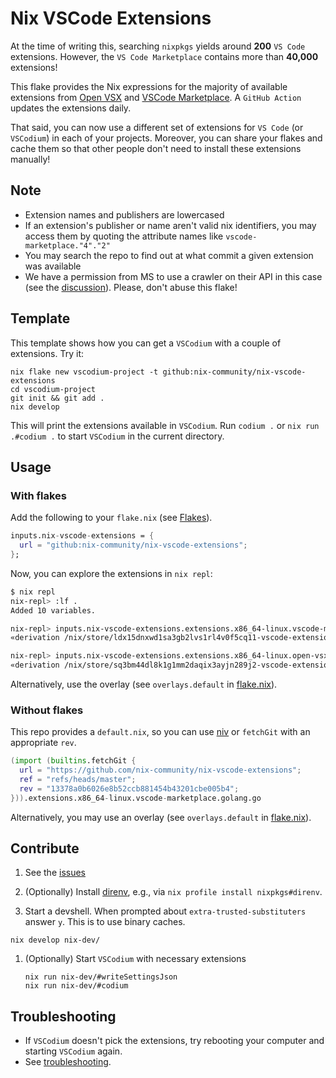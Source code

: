 # Nix VSCode Extensions

At the time of writing this, searching `nixpkgs` yields around **200** `VS Code` extensions. However, the `VS Code Marketplace` contains more than **40,000** extensions!

This flake provides the Nix expressions for the majority of available extensions from [Open VSX](https://open-vsx.org/) and [VSCode Marketplace](https://marketplace.visualstudio.com/vscode). A `GitHub Action` updates the extensions daily.

That said, you can now use a different set of extensions for `VS Code` (or `VSCodium`) in each of your projects. Moreover, you can share your flakes and cache them so that other people don't need to install these extensions manually!

## Note

- Extension names and publishers are lowercased
- If an extension's publisher or name aren't valid nix identifiers, you may access them by quoting the attribute names like `vscode-marketplace."4"."2"`
- You may search the repo to find out at what commit a given extension was available
- We have a permission from MS to use a crawler on their API in this case (see the [discussion](https://github.com/NixOS/nixpkgs/issues/208456)). Please, don't abuse this flake!

## Template

This template shows how you can get a `VSCodium` with a couple of extensions. Try it:

```console
nix flake new vscodium-project -t github:nix-community/nix-vscode-extensions
cd vscodium-project
git init && git add .
nix develop
```

This will print the extensions available in `VSCodium`.
Run `codium .` or `nix run .#codium .` to start `VSCodium` in the current directory.

## Usage

### With flakes

Add the following to your `flake.nix` (see [Flakes](https://nixos.wiki/wiki/Flakes)).

```nix
inputs.nix-vscode-extensions = {
  url = "github:nix-community/nix-vscode-extensions";
};
```

Now, you can explore the extensions in `nix repl`:

```sh
$ nix repl
nix-repl> :lf .
Added 10 variables.

nix-repl> inputs.nix-vscode-extensions.extensions.x86_64-linux.vscode-marketplace.golang.go
«derivation /nix/store/ldx15dnxwd1sa3gb2lvs1rl4v0f5cq11-vscode-extension-golang-Go-0.37.1.drv»

nix-repl> inputs.nix-vscode-extensions.extensions.x86_64-linux.open-vsx.golang.go
«derivation /nix/store/sq3bm44dl8k1g1mm2daqix3ayjn289j2-vscode-extension-golang-Go-0.37.1.drv»
```

Alternatively, use the overlay (see `overlays.default` in [flake.nix](./flake.nix)).

### Without flakes

This repo provides a `default.nix`, so you can use [niv](https://github.com/nmattia/niv) or `fetchGit` with an appropriate `rev`.

```nix
(import (builtins.fetchGit {
  url = "https://github.com/nix-community/nix-vscode-extensions";
  ref = "refs/heads/master";
  rev = "13378a0b6026e8b52ccb881454b43201cbe005b4";
})).extensions.x86_64-linux.vscode-marketplace.golang.go
```

Alternatively, you may use an overlay (see `overlays.default` in [flake.nix](./flake.nix)).

## Contribute

1. See the [issues](https://github.com/nix-community/nix-vscode-extensions/issues)

1. (Optionally) Install [direnv](https://direnv.net/), e.g., via `nix profile install nixpkgs#direnv`.

1. Start a devshell. When prompted about `extra-trusted-substituters` answer `y`. This is to use binary caches.

  ```console
  nix develop nix-dev/
  ```

1. (Optionally) Start `VSCodium` with necessary extensions

   ```console
   nix run nix-dev/#writeSettingsJson
   nix run nix-dev/#codium
   ```

## Troubleshooting

- If `VSCodium` doesn't pick the extensions, try rebooting your computer and starting `VSCodium` again.
- See [troubleshooting](https://github.com/deemp/flakes/blob/main/README/Troubleshooting.md).
